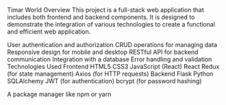 Timar World
Overview
This project is a full-stack web application that includes both frontend and backend components. It is designed to demonstrate the integration of various technologies to create a functional and efficient web application.

User authentication and authorization
CRUD operations for managing data
Responsive design for mobile and desktop
RESTful API for backend communication
Integration with a database
Error handling and validation
Technologies Used
Frontend
HTML5
CSS3
JavaScript (React)
React
Redux (for state management)
Axios (for HTTP requests)
Backend
Flask
Python
SQLAlchemy
JWT (for authentication)
bcrypt (for password hashing)


A package manager like npm or yarn